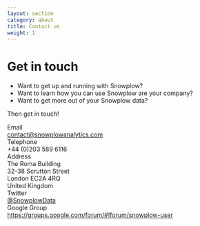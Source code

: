 ```yaml
---
layout: section
category: about
title: Contact us
weight: 1
---
```


# Get in touch

* Want to get up and running with Snowplow?  
* Want to learn how you can use Snowplow are your company?  
* Want to get more out of your Snowplow data?  

Then get in touch!  

<div class="post_summary"><div class="date">Email</div><div class="post_title"><a href="mailto:contact@snowplowanalytics.com">contact@snowplowanalytics.com</a></div></div>
<div class="post_summary"><div class="date">Telephone</div><div class="post_title">+44 (0)203 589 6116</div></div>
<div class="post_summary"><div class="date">Address</div><div class="post_title">The Roma Building<br>32-38 Scrutton Street<br>London EC2A 4RQ<br>United Kingdom<br></div></div>
<div class="post_summary"><div class="date">Twitter</div><div class="post_title"><a href="http://twitter.com/snowplowdata">@SnowplowData</a></div></div>
<div class="post_summary"><div class="date">Google Group</div><div class="post_title"><a href="https://groups.google.com/forum/#!forum/snowplow-user">https://groups.google.com/forum/#!forum/snowplow-user</a></div></div>


[snowplow-on-twitter]: http://twitter.com/snowplowdata                   